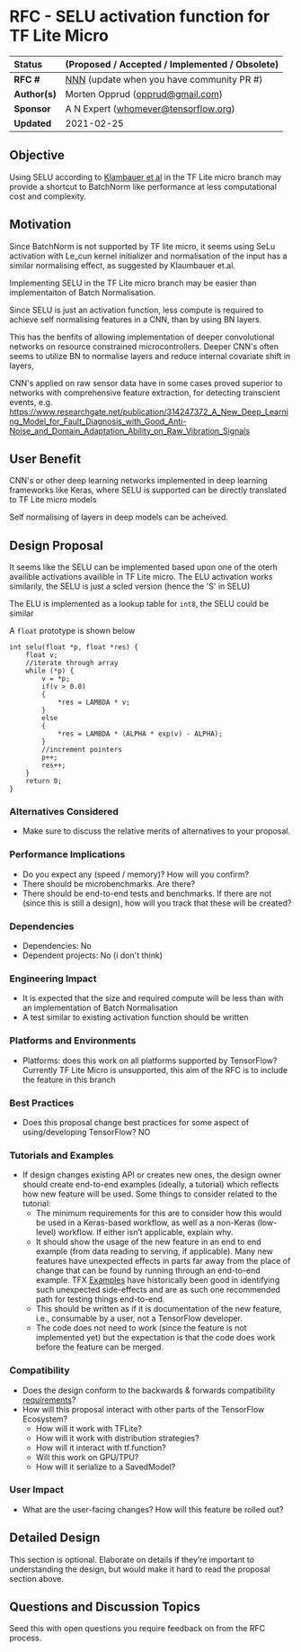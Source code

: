 # RFC - SELU activation function for TF Lite Micro

| Status        | (Proposed / Accepted / Implemented / Obsolete)       |
:-------------- |:---------------------------------------------------- |
| **RFC #**     | [NNN](https://github.com/tensorflow/community/pull/NNN) (update when you have community PR #)|
| **Author(s)** | Morten Opprud (opprud@gmail.com)                     |
| **Sponsor**   | A N Expert (whomever@tensorflow.org)                 |
| **Updated**   | 2021-02-25                                           |

## Objective

Using SELU according to [Klambauer et al](https://arxiv.org/abs/1706.02515) in the TF Lite micro branch may provide a shortcut to BatchNorm like performance at less computational cost and complexity.

## Motivation
Since BatchNorm is not supported by TF lite micro, it seems using SeLu activation with Le_cun kernel initializer and normalisation of the input has a similar normalising effect, as suggested by Klaumbauer et.al.

Implementing SELU in the TF Lite micro branch may be easier than implementaiton of Batch Normalisation. 

Since SELU is just an activation function, less compute is required to achieve self normalising features in a CNN, than by using BN layers. 

This has the benfits of allowing implementation of deeper convolutional networks on resource constrained microcontrollers. Deeper CNN's often seems to utilize BN to normalise layers and reduce internal covariate shift in layers,   

CNN's applied on raw sensor data have in some cases proved superior to networks with comprehensive feature extraction, for detecting transcient events, e.g. https://www.researchgate.net/publication/314247372_A_New_Deep_Learning_Model_for_Fault_Diagnosis_with_Good_Anti-Noise_and_Domain_Adaptation_Ability_on_Raw_Vibration_Signals

## User Benefit

CNN's or other deep learning networks implemented in deep learning frameworks like Keras, where SELU is supported can be directly translated to TF Lite micro models

Self normalising of layers in deep models can be acheived.

## Design Proposal

It seems like the SELU can be implemented based upon one of the oterh availible activations availible in TF Lite micro.
The ELU activation works similarily, the SELU is just a scled version (hence the 'S' in SELU)

The ELU is implemented as a lookup table for `int8`, the SELU could be similar 

A `float` prototype is shown below
```
int selu(float *p, float *res) {
	float v;
	//iterate through array
	while (*p) {
		v = *p;
		if(v > 0.0)
		{
			*res = LAMBDA * v;
		}
		else
		{
			*res = LAMBDA * (ALPHA * exp(v) - ALPHA);
		}
		//increment pointers
		p++;
		res++;
	}
	return 0;
}
```

### Alternatives Considered
* Make sure to discuss the relative merits of alternatives to your proposal.

### Performance Implications
* Do you expect any (speed / memory)? How will you confirm?
* There should be microbenchmarks. Are there?
* There should be end-to-end tests and benchmarks. If there are not (since this is still a design), how will you track that these will be created?

### Dependencies
* Dependencies: No
* Dependent projects: No (i don't think)

### Engineering Impact
* It is expected that the size and required compute will be less than with an implementation of Batch Normalisation 
* A test similar to existing activation function should be written

### Platforms and Environments
* Platforms: does this work on all platforms supported by TensorFlow? Currently TF Lite Micro is unsupported, this aim of the RFC is to include the feature in this branch

### Best Practices
* Does this proposal change best practices for some aspect of using/developing TensorFlow? NO

### Tutorials and Examples
* If design changes existing API or creates new ones, the design owner should create end-to-end examples (ideally, a tutorial) which reflects how new feature will be used. Some things to consider related to the tutorial:
    - The minimum requirements for this are to consider how this would be used in a Keras-based workflow, as well as a non-Keras (low-level) workflow. If either isn’t applicable, explain why.
    - It should show the usage of the new feature in an end to end example (from data reading to serving, if applicable). Many new features have unexpected effects in parts far away from the place of change that can be found by running through an end-to-end example. TFX [Examples](https://github.com/tensorflow/tfx/tree/master/tfx/examples) have historically been good in identifying such unexpected side-effects and are as such one recommended path for testing things end-to-end.
    - This should be written as if it is documentation of the new feature, i.e., consumable by a user, not a TensorFlow developer. 
    - The code does not need to work (since the feature is not implemented yet) but the expectation is that the code does work before the feature can be merged. 

### Compatibility
* Does the design conform to the backwards & forwards compatibility [requirements](https://www.tensorflow.org/programmers_guide/version_compat)?
* How will this proposal interact with other parts of the TensorFlow Ecosystem?
    - How will it work with TFLite?
    - How will it work with distribution strategies?
    - How will it interact with tf.function?
    - Will this work on GPU/TPU?
    - How will it serialize to a SavedModel?

### User Impact
* What are the user-facing changes? How will this feature be rolled out?

## Detailed Design

This section is optional. Elaborate on details if they’re important to
understanding the design, but would make it hard to read the proposal section
above.

## Questions and Discussion Topics

Seed this with open questions you require feedback on from the RFC process.
